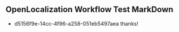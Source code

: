 ## OpenLocalization Workflow Test MarkDown
* d5156f9e-14cc-4f96-a258-051eb5497aea thanks!

<!--HONumber=Jul16_HO3-->


